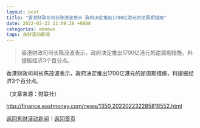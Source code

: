 ```yaml
---
layout: post
title: "香港财政司司长陈茂波表示 政府决定推出1700亿港元的逆周期措施"
date: 2022-02-23 11:09:28 +0800
categories: emnews
tags: 东财滚动新闻
---
```

> 香港财政司司长陈茂波表示，政府决定推出1700亿港元的逆周期措施，料提振经济3个百分点。

<p>香港财政司司长陈茂波表示，政府决定推出1700亿港元的逆周期措施，料提振经济3个百分点。</p><p class="em_media">（文章来源：财联社）</p>

<http://finance.eastmoney.com/news/1350,202202232285816552.html>

[返回东财滚动新闻](//finews.withounder.com/emnews/)｜[返回首页](//finews.withounder.com/)